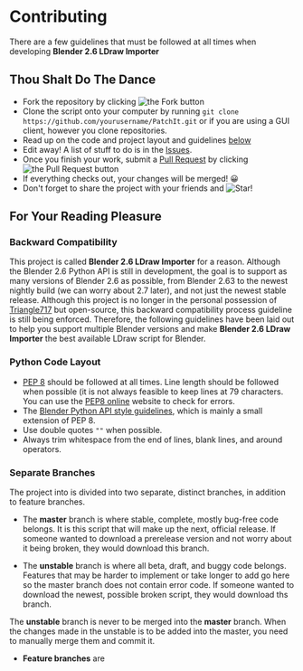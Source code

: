 Contributing
============

There are a few guidelines that must be followed at all times when developing **Blender 2.6 LDraw Importer**

Thou Shalt Do The Dance
-----------------------

* Fork the repository by clicking ![the Fork button](http://i81.servimg.com/u/f81/16/33/06/11/forkme12.png)
* Clone the script onto your computer by running ```git clone https://github.com/yourusername/PatchIt.git``` or if you are using a GUI client, however you clone repositories.
* Read up on the code and project layout and guidelines [below](#for-your-reading-pleasure)
* Edit away! A list of stuff to do is in the [Issues](https://github.com/le717/Blender-2.6-LDraw-Importer/issues).
* Once you finish your work, submit a [Pull Request](https://github.com/le717/Blender-2.6-LDraw-Importer/pulls) by clicking ![the Pull Request button](http://i81.servimg.com/u/f81/16/33/06/11/pullre10.png)
* If everything checks out, your changes will be merged! :grinning:
* Don't forget to share the project with your friends and ![Star!](http://i81.servimg.com/u/f81/16/33/06/11/star11.png)


For Your Reading Pleasure
-------------------------

### Backward Compatibility ###

This project is called **Blender 2.6 LDraw Importer** for a reason. Although the Blender 2.6 Python API is still in development,
the goal is to support as many versions of Blender 2.6 as possible, from Blender 2.63 to the newest nightly build
(we can worry about 2.7 later), and not just the newest stable release.
Although this project is no longer in the personal possession of [Triangle717](https://github.com/le717) but open-source,
this backward compatibility process guideline is still being enforced.
Therefore, the following guidelines have been laid out to help you support multiple Blender versions and make
**Blender 2.6 LDraw Importer** the best available LDraw script for Blender.


### Python Code Layout ###

* [PEP 8](http://www.python.org/dev/peps/pep-0008/) should be followed at all times. Line length should be followed when possible
(it is not always feasible to keep lines at 79 characters. You can use the [PEP8 online](http://pep8online.com/) website to
check for errors.
* The [Blender Python API style guidelines](http://www.blender.org/documentation/blender_python_api_2_69_0/info_best_practice.html),
which is mainly a small extension of PEP 8.
* Use double quotes `""` when possible.
* Always trim whitespace from the end of lines, blank lines, and around operators.

### Separate Branches ###

The project into is divided into two separate, distinct branches, in addition to feature branches.

* The **master** branch is where stable, complete, mostly bug-free code belongs. It is this script that will make up the next, official release. If someone
wanted to download a prerelease version and not worry about it being broken, they would download this branch.

* The **unstable** branch is where all beta, draft, and buggy code belongs. Features that may be harder to implement or take longer to add go here so the
master branch does not contain error code. If someone wanted to download the newest, possible broken script, they would download ths branch.

The **unstable** branch is never to be merged into the **master** branch. When the changes made in the unstable is to be added into the master, you need to
manually merge them and commit it.

* **Feature branches** are
